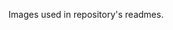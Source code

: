 Images used in repository's readmes.


<!--
<details>
<summary>assets checklist</summary>

 - [x] export images of the 3D render of the board
 - [x] make a head image for use in [/readme.md](/readme.md)

 - [x] comment out this section

</details>
-->
